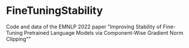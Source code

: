 # FineTuningStability
Code and data of the EMNLP 2022 paper "Improving Stability of Fine-Tuning Pretrained Language Models via Component-Wise Gradient Norm Clipping""
